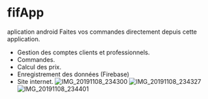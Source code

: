 # fifApp
aplication android
Faites vos commandes directement depuis cette application.
* Gestion des comptes clients et professionnels.
* Commandes.
* Calcul des prix.
* Enregistrement des données (Firebase)
* Site internet.
![IMG_20191108_234300](https://user-images.githubusercontent.com/37714375/127321498-6e40954c-8e2d-4392-bb5d-6d242f9f4472.jpg)
![IMG_20191108_234327](https://user-images.githubusercontent.com/37714375/127321501-19d258f4-ee91-4413-80b9-22221d4f4a78.jpg)
![IMG_20191108_234401](https://user-images.githubusercontent.com/37714375/127321502-e3ae2592-1acf-43c4-aed4-9bb532a47bdd.jpg)
